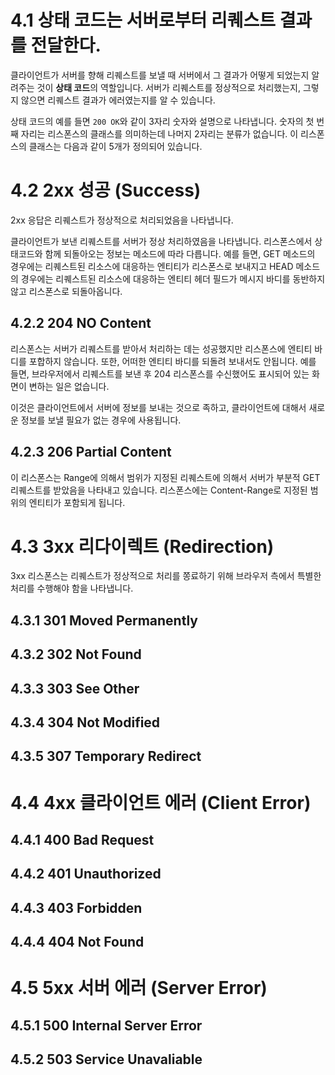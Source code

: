 # 4.1 상태 코드는 서버로부터 리퀘스트 결과를 전달한다.

클라이언트가 서버를 향해 리퀘스트를 보낼 때 서버에서 그 결과가 어떻게 되었는지 알려주는 것이 **상태 코드**의 역할입니다. 서버가 리퀘스트를 정상적으로 처리했는지, 그렇지 않으면 리퀘스트 결과가 에러였는지를 알 수 있습니다.

상태 코드의 예를 들면 `200 OK`와 같이 3자리 숫자와 설명으로 나타냅니다. 숫자의 첫 번째 자리는 리스폰스의 클래스를 의미하는데 나머지 2자리는 분류가 없습니다. 이 리스폰스의 클래스는 다음과 같이 5개가 정의되어 있습니다.

# 4.2 2xx 성공 (Success)

2xx 응답은 리퀘스트가 정상적으로 처리되었음을 나타냅니다.

클라이언트가 보낸 리퀘스트를 서버가 정상 처리하였음을 나타냅니다. 리스폰스에서 상태코드와 함께 되돌아오는 정보는 메소드에 따라 다릅니다. 예를 들면, GET 메소드의 경우에는 리퀘스트된 리소스에 대응하는 엔티티가 리스폰스로 보내지고 HEAD 메소드의 경우에는 리퀘스트된 리소스에 대응하는 엔티티 헤더 필드가 메시지 바디를 동반하지 않고 리스폰스로 되돌아옵니다.

## 4.2.2 204 NO Content

리스폰스는 서버가 리퀘스트를 받아서 처리하는 데는 성공했지만 리스폰스에 엔티티 바디를 포합하지 않습니다. 또한, 어떠한 엔티티 바디를 되돌려 보내서도 안됩니다. 예를 들면, 브라우저에서 리퀘스트를 보낸 후 204 리스폰스를 수신했어도 표시되어 있는 화면이 변하는 일은 없습니다.

이것은 클라이언트에서 서버에 정보를 보내는 것으로 족하고, 클라이언트에 대해서 새로운 정보를 보낼 필요가 없는 경우에 사용됩니다.

## 4.2.3 206 Partial Content

이 리스폰스는 Range에 의해서 범위가 지정된 리퀘스트에 의해서 서버가 부분적 GET 리퀘스트를 받았음을 나타내고 있습니다. 리스폰스에는 Content-Range로 지정된 범위의 엔티티가 포함되게 됩니다.

# 4.3 3xx 리다이렉트 (Redirection)

3xx 리스폰스는 리퀘스트가 정상적으로 처리를 쫑료하기 위해 브라우저 측에서 특별한 처리를 수행해야 함을 나타냅니다.

## 4.3.1 301 Moved Permanently

## 4.3.2 302 Not Found

## 4.3.3 303 See Other

## 4.3.4 304 Not Modified

## 4.3.5 307 Temporary Redirect

# 4.4 4xx 클라이언트 에러 (Client Error)

## 4.4.1 400 Bad Request

## 4.4.2 401 Unauthorized

## 4.4.3 403 Forbidden

## 4.4.4 404 Not Found

# 4.5 5xx 서버 에러 (Server Error)

## 4.5.1 500 Internal Server Error

## 4.5.2 503 Service Unavaliable
